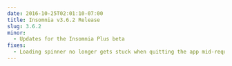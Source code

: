 ```yaml
---
date: 2016-10-25T02:01:10-07:00
title: Insomnia v3.6.2 Release
slug: 3.6.2
minor: 
  - Updates for the Insomnia Plus beta
fixes:
  - Loading spinner no longer gets stuck when quitting the app mid-request
---
```


